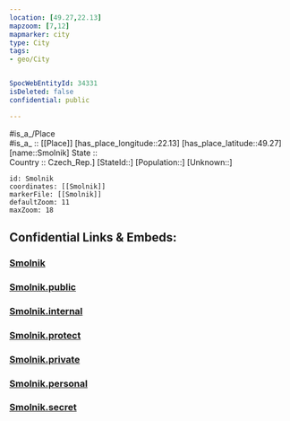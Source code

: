 ```yaml
---
location: [49.27,22.13] 
mapzoom: [7,12] 
mapmarker: city 
type: City
tags:
- geo/City


SpocWebEntityId: 34331
isDeleted: false
confidential: public

---
```

#is_a_/Place  
#is_a_ :: [[Place]] 
[has_place_longitude::22.13] 
[has_place_latitude::49.27] 
[name::Smolnik] 
State ::  
Country :: Czech_Rep.] 
[StateId::] 
[Population::] 
[Unknown::] 


```leaflet
id: Smolnik
coordinates: [[Smolnik]] 
markerFile: [[Smolnik]] 
defaultZoom: 11 
maxZoom: 18
```


## Confidential Links & Embeds: 

### [Smolnik](/_Standards/Earth/Continent/Europe/Europe~East/Poland/Provinces~Poland/Subcarpathian/City/Smolnik.md) 

### [Smolnik.public](/_public/Earth/Continent/Europe/Europe~East/Poland/Provinces~Poland/Subcarpathian/City/Smolnik.public.md) 

### [Smolnik.internal](/_internal/Earth/Continent/Europe/Europe~East/Poland/Provinces~Poland/Subcarpathian/City/Smolnik.internal.md) 

### [Smolnik.protect](/_protect/Earth/Continent/Europe/Europe~East/Poland/Provinces~Poland/Subcarpathian/City/Smolnik.protect.md) 

### [Smolnik.private](/_private/Earth/Continent/Europe/Europe~East/Poland/Provinces~Poland/Subcarpathian/City/Smolnik.private.md) 

### [Smolnik.personal](/_personal/Earth/Continent/Europe/Europe~East/Poland/Provinces~Poland/Subcarpathian/City/Smolnik.personal.md) 

### [Smolnik.secret](/_secret/Earth/Continent/Europe/Europe~East/Poland/Provinces~Poland/Subcarpathian/City/Smolnik.secret.md)

